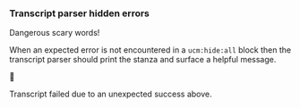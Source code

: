 
### Transcript parser hidden errors

Dangerous scary words!

When an expected error is not encountered in a `ucm:hide:all` block
then the transcript parser should print the stanza
and surface a helpful message.



🛑

Transcript failed due to an unexpected success above.

